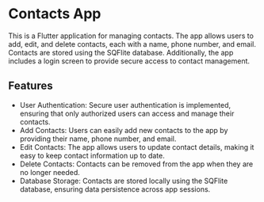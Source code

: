 # Contacts App

This is a Flutter application for managing contacts. The app allows users to add, edit, and delete contacts, each with a name, phone number, and email. Contacts are stored using the SQFlite database. Additionally, the app includes a login screen to provide secure access to contact management.

## Features

* User Authentication: Secure user authentication is implemented, ensuring that only authorized users can access and manage their contacts.
* Add Contacts: Users can easily add new contacts to the app by providing their name, phone number, and email.
* Edit Contacts: The app allows users to update contact details, making it easy to keep contact information up to date.
* Delete Contacts: Contacts can be removed from the app when they are no longer needed.
* Database Storage: Contacts are stored locally using the SQFlite database, ensuring data persistence across app sessions.
